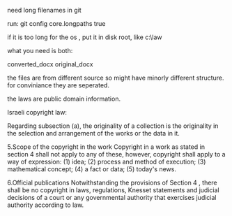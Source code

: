 
need long filenames in git 

run: git config core.longpaths true

if it is too long for the os , put it in disk root, like c:\law

what you need is both:

converted_docx
original_docx


the files are from different source so might have minorly different structure. for conviniance they are seperated.


the laws are public domain information.

Israeli copyright law:

Regarding subsection (a), the originality of a collection is the originality in the selection and arrangement of the works or the data in it.

5.Scope of the copyright in the work
Copyright in a work as stated in section 4 shall not apply to any of these, however, copyright shall apply to a way of expression:
(1) idea;
(2) process and method of execution;
(3) mathematical concept;
(4) a fact or data;
(5) today's news.

6.Official publications
 Notwithstanding the provisions of Section 4 , there shall be no copyright in laws, regulations, Knesset statements and judicial decisions of a court or any governmental authority that exercises judicial authority according to law.

